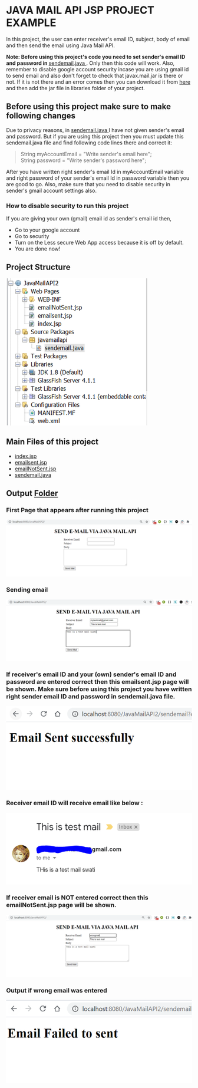 # JAVA MAIL API JSP PROJECT EXAMPLE

In this project, the user can enter receiver's email ID, subject, body of email and then send the email using Java Mail API.

<b> Note:  Before using this project's code you need to set sender's email ID and password in </b>[sendemail.java ](/JavaMailAPI_Example/JavaMailAPI2/src/java/javamailapi/sendemail.java). Only then this code will work.
Also, remember to disable google account security incase you are using gmail id to send email and also don't forget to check that javax.mail.jar is there or not. If it is not there and an error comes then you can download it from [here](https://github.com/javaee/javamail/releases) and then add the jar file in libraries folder of your project.

## Before using this project make sure to make following changes

Due to privacy reasons, in [sendemail.java ](/JavaMailAPI_Example/JavaMailAPI2/src/java/javamailapi/sendemail.java) I have not given sender's email and password. But if you are using this project then you must update this sendemail.java  file and find following code lines there and correct it: <br> 
> String myAccountEmail = "Write sender's email here";<br>
> String password = "Write sender's password here";<br>

After you have written right sender's email Id in myAccountEmail variable and right password of your sender's email Id in password variable then you are good to go. Also, make sure that you need to disable security in sender's gmail account settings also. 

### How to disable security to run this project

If you are giving your own (gmail) email id as sender's email id then,

- Go to your google account
- Go to security
- Turn on the Less secure Web App access because it is off by default.
- You are done now! 

## Project Structure 
![Project Structure](/JavaMailAPI_Example/ImageJavaMailAPI/ProjectStructureJavaMailAPI.PNG)

## Main Files of this project

- [index.jsp](/JavaMailAPI_Example/JavaMailAPI2/web/index.jsp)
- [emailsent.jsp](/JavaMailAPI_Example/JavaMailAPI2/web/emailsent.jsp)
- [emailNotSent.jsp](/JavaMailAPI_Example/JavaMailAPI2/web/emailNotSent.jsp)
- [sendemail.java](/JavaMailAPI_Example/JavaMailAPI2/src/java/javamailapi/sendemail.java)


## Output [Folder](/JavaMailAPI_Example/ImageJavaMailAPI/)

### First Page that appears after running this project

![First Page](/JavaMailAPI_Example/ImageJavaMailAPI/indexJSP_FormPage.PNG)

### Sending email

![Right Details](/JavaMailAPI_Example/ImageJavaMailAPI/SendEmailFromJSP.PNG)

### If receiver's email ID and your (own) sender's email ID and password are entered correct then this emailsent.jsp page will be shown. Make sure before using this project you have written right sender email ID and password in sendemail.java file.

![Success page](/JavaMailAPI_Example/ImageJavaMailAPI/emailsentJSP_SuccessPage.PNG)


### Receiver email ID will receive email like below :
![Inbox email received](/JavaMailAPI_Example/ImageJavaMailAPI/EmailReceived_MyInbox.PNG)

### If receiver email is NOT entered correct then this emailNotSent.jsp page will be shown.
![Project Structure](/JavaMailAPI_Example/ImageJavaMailAPI/WrongEmailFilled.PNG)

### Output if wrong email was entered
![Project Structure](/JavaMailAPI_Example/ImageJavaMailAPI/emailNotSentJSP.PNG)
